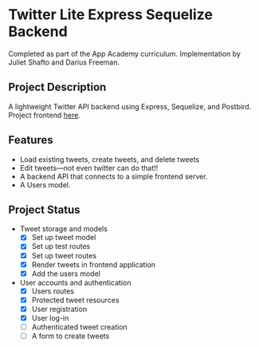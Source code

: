 # Twitter Lite Express Sequelize Backend
Completed as part of the App Academy curriculum. Implementation by Juliet Shafto and Darius Freeman.

## Project Description
A lightweight Twitter API backend using Express, Sequelize, and Postbird. Project frontend [here](https://github.com/jshafto/twitter-lite-frontend).

## Features
- Load existing tweets, create tweets, and delete tweets
- Edit tweets—not even twitter can do that!!
- A backend API that connects to a simple frontend server.
- A Users model.

## Project Status
- Tweet storage and models
    - [x] Set up tweet model
    - [x] Set up test routes
    - [X] Set up tweet routes
    - [X] Render tweets in frontend application
    - [x] Add the users model
- User accounts and authentication
    - [X] Users routes
    - [X] Protected tweet resources
    - [x] User registration
    - [x] User log-in
    - [ ] Authenticated tweet creation
    - [ ] A form to create tweets
